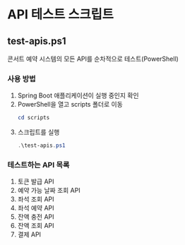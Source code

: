 # API 테스트 스크립트

## test-apis.ps1
콘서트 예약 시스템의 모든 API를 순차적으로 테스트(PowerShell)

### 사용 방법
1. Spring Boot 애플리케이션이 실행 중인지 확인
2. PowerShell을 열고 scripts 폴더로 이동
   ```powershell
   cd scripts
   ```
3. 스크립트를 실행
   ```powershell
   .\test-apis.ps1
   ```

### 테스트하는 API 목록
1. 토큰 발급 API
2. 예약 가능 날짜 조회 API
3. 좌석 조회 API
4. 좌석 예약 API
5. 잔액 충전 API
6. 잔액 조회 API
7. 결제 API